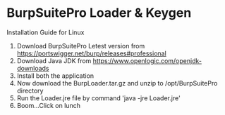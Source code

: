 # BurpSuitePro Loader & Keygen

Installation Guide for Linux

1. Download BurpSuitePro Letest version from https://portswigger.net/burp/releases#professional
2. Download Java JDK from https://www.openlogic.com/openjdk-downloads
3. Install both the application
4. Now download the BurpLoader.tar.gz and unzip to /opt/BurpSuitePro directory
5. Run the Loader.jre file by command 'java -jre Loader.jre'
6. Boom...Click on lunch
